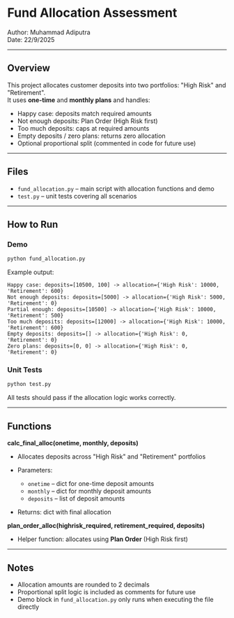 # Fund Allocation Assessment

Author: Muhammad Adiputra  
Date: 22/9/2025  

---

## Overview
This project allocates customer deposits into two portfolios: "High Risk" and "Retirement".  
It uses **one-time** and **monthly plans** and handles:

- Happy case: deposits match required amounts  
- Not enough deposits: Plan Order (High Risk first)  
- Too much deposits: caps at required amounts  
- Empty deposits / zero plans: returns zero allocation  
- Optional proportional split (commented in code for future use)  

---

## Files
- `fund_allocation.py` – main script with allocation functions and demo  
- `test.py` – unit tests covering all scenarios  

---

## How to Run

### Demo
```bash
python fund_allocation.py
````

Example output:

```
Happy case: deposits=[10500, 100] -> allocation={'High Risk': 10000, 'Retirement': 600}
Not enough deposits: deposits=[5000] -> allocation={'High Risk': 5000, 'Retirement': 0}
Partial enough: deposits=[10500] -> allocation={'High Risk': 10000, 'Retirement': 500}
Too much deposits: deposits=[12000] -> allocation={'High Risk': 10000, 'Retirement': 600}
Empty deposits: deposits=[] -> allocation={'High Risk': 0, 'Retirement': 0}
Zero plans: deposits=[0, 0] -> allocation={'High Risk': 0, 'Retirement': 0}
```

### Unit Tests

```bash
python test.py
```

All tests should pass if the allocation logic works correctly.

---

## Functions

**calc\_final\_alloc(onetime, monthly, deposits)**

* Allocates deposits across "High Risk" and "Retirement" portfolios
* Parameters:

  * `onetime` – dict for one-time deposit amounts
  * `monthly` – dict for monthly deposit amounts
  * `deposits` – list of deposit amounts
* Returns: dict with final allocation

**plan\_order\_alloc(highrisk\_required, retirement\_required, deposits)**

* Helper function: allocates using **Plan Order** (High Risk first)

---

## Notes

* Allocation amounts are rounded to 2 decimals
* Proportional split logic is included as comments for future use
* Demo block in `fund_allocation.py` only runs when executing the file directly

```